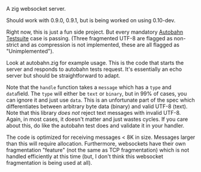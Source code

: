 A zig websocket server.

Should work with 0.9.0, 0.9.1, but is being worked on using 0.10-dev.

Right now, this is just a fun side project. But every mandatory [Autobahn Testsuite](https://github.com/crossbario/autobahn-testsuite) case is passing. (Three fragmented UTF-8 are flagged as non-strict and as compression is not implemented, these are all flagged as "Unimplemented").

Look at autobahn.zig for example usage. This is the code that starts the server and responds to autobahn tests request. It's essentially an echo server but should be straightforward to adapt.

Note that the `handle` function takes a `message` which has a `type` and `data`field. The `type` will either be `text` or `binary`, but in 99% of cases, you can ignore it and just use `data`. This is an unfortunate part of the spec which differentiates between arbitrary byte data (binary) and valid UTF-8 (text). Note that this library _does not_ reject text messages with invalid UTF-8. Again, in most cases, it doesn't matter and just wastes cycles. If you care about this, do like the autobahn test does and validate it in your handler.

The code is optimized for receiving messages < 8K in size. Messages larger than this will require allocation. Furthermore, websockets have their own fragmentation "feature" (not the same as TCP fragmentation) which is not handled efficiently at this time (but, I don't think this websocket fragmentation is being used at all).
